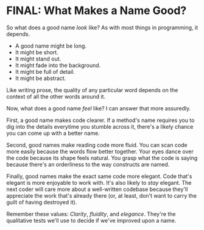 # FINAL: What Makes a Name Good? 

So what does a good name *look* like? As with most things in programming, it depends.

* A good name might be long. 
* It might be short. 
* It might stand out. 
* It might fade into the background. 
* It might be full of detail. 
* It might be abstract. 

Like writing prose, the quality of any particular word depends on the context of all the other words around it. 

Now, what does a good name *feel* like? I can answer that more assuredly.

First, a good name makes code clearer. If a method's name requires you to dig into the details everytime you stumble across it, there's a likely chance you can come up with a better name.

Second, good names make reading code more fluid. You can scan code more easily because the words flow better together. Your eyes dance over the code because its shape feels natural. You  grasp what the code is saying because there's an orderliness to the way constructs are named.

Finally, good names make the exact same code more elegant. Code that's elegant is more enjoyable to work with. It's also likely to _stay_ elegant. The next coder will care more about a well-written codebase because they'll appreciate the work that's already there (or, at least, don't want to carry the guilt of having destroyed it).

Remember these values: *Clarity*, *fluidity*, and *elegance*. They're the qualitative tests we'll use to decide if we've improved upon a name.
